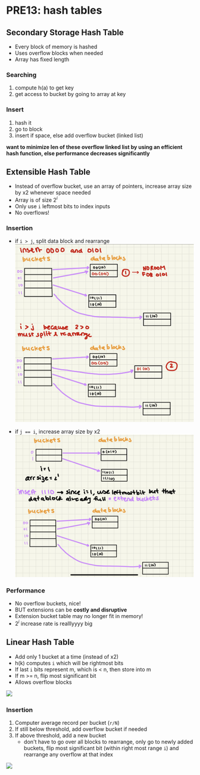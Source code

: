 # PRE13: hash tables 

## Secondary Storage Hash Table
- Every block of memory is hashed 
- Uses overflow blocks when needed 
- Array has fixed length 

### Searching 
1. compute h(a) to get key 
2. get access to bucket by going to array at key

### Insert 
1. hash it 
2. go to block
3. insert if space, else add overflow bucket (linked list)

**want to minimize len of these overflow linked list by using an efficient hash function, else performance decreases significantly**

## Extensible Hash Table 
- Instead of overflow bucket, use an array of pointers, increase array size by x2 whenever space needed
- Array is of size $2^i$
- Only use `i` leftmost bits to index inputs 
- No overflows! 

### Insertion
- if `i > j`, split data block and rearrange
![](/assets/pre13-2.jpeg)

- if `j == i`, increase array size by x2 
![](/assets/pre13-1.jpeg)

### Performance 
- No overflow buckets, nice! 
- BUT extensions can be **costly and disruptive**
- Extension bucket table may no longer fit in memory! 
- $2^i$ increase rate is realllyyyy big 

## Linear Hash Table 
- Add only 1 bucket at a time (instead of x2)
- h(k) computes `i` which will be rightmost bits 
- If last `i` bits represent m, which is < n, then store into m 
- If m >= n, flip most significant bit 
- Allows overflow blocks  

![](/assets/pre13-3.jpeg)

### Insertion 
1. Computer average record per bucket (`r/N`)
2. If still below threshold, add overflow bucket if needed
3. If above threshold, add a new bucket 
    - don't have to go over all blocks to rearrange, only go to newly added buckets, flip most significant bit (within right most range `i`) and rearrange any overflow at that index 

![](/assets/pre13-4.jpeg)